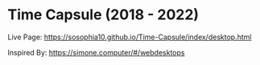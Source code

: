 # Time Capsule  (2018 - 2022)

Live Page: https://sosophia10.github.io/Time-Capsule/index/desktop.html

Inspired By: https://simone.computer/#/webdesktops
